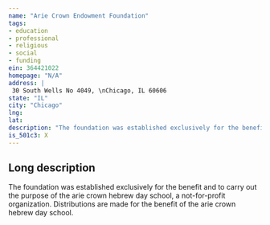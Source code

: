 ```yaml
---
name: "Arie Crown Endowment Foundation"
tags:
- education
- professional
- religious
- social
- funding
ein: 364421022
homepage: "N/A"
address: |
 30 South Wells No 4049, \nChicago, IL 60606
state: "IL"
city: "Chicago"
lng: 
lat: 
description: "The foundation was established exclusively for the benefit and to carry out the purpose of the arie crown hebrew day school, a not-for-profit corporation. "
is_501c3: X
---
```


## Long description

The foundation was established exclusively for the benefit and to carry out the purpose of the arie crown hebrew day school, a not-for-profit organization. Distributions are made for the benefit of the arie crown hebrew day school. 
